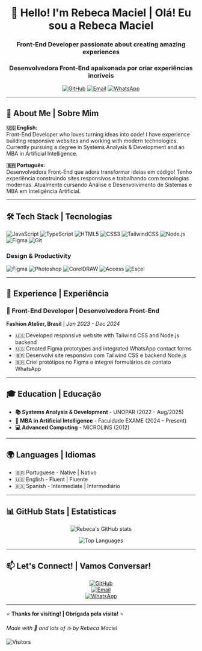 <div align="center">

# 👋 Hello! I'm Rebeca Maciel | Olá! Eu sou a Rebeca Maciel

### Front-End Developer passionate about creating amazing experiences  
### Desenvolvedora Front-End apaixonada por criar experiências incríveis

[![GitHub](https://img.shields.io/badge/GitHub-rebecamaciel777-100000?style=for-the-badge&logo=github&logoColor=white)](https://github.com/rebecamaciel777)
[![Email](https://img.shields.io/badge/Email-rebecamacielr@outlook.com-D14836?style=for-the-badge&logo=microsoft-outlook&logoColor=white)](mailto:rebecamacielr@outlook.com)
[![WhatsApp](https://img.shields.io/badge/WhatsApp-+55_94_984356240-25D366?style=for-the-badge&logo=whatsapp&logoColor=white)](https://wa.me/5594984356240)

</div>

---

## 🚀 About Me | Sobre Mim

**🇺🇸 English:**  
Front-End Developer who loves turning ideas into code! I have experience building responsive websites and working with modern technologies. Currently pursuing a degree in Systems Analysis & Development and an MBA in Artificial Intelligence.

**🇧🇷 Português:**  
Desenvolvedora Front-End que adora transformar ideias em código! Tenho experiência construindo sites responsivos e trabalhando com tecnologias modernas. Atualmente cursando Análise e Desenvolvimento de Sistemas e MBA em Inteligência Artificial.

---

## 🛠️ Tech Stack | Tecnologias

![JavaScript](https://img.shields.io/badge/JavaScript-F7DF1E?style=for-the-badge&logo=javascript&logoColor=black)
![TypeScript](https://img.shields.io/badge/TypeScript-007ACC?style=for-the-badge&logo=typescript&logoColor=white)
![HTML5](https://img.shields.io/badge/HTML5-E34F26?style=for-the-badge&logo=html5&logoColor=white)
![CSS3](https://img.shields.io/badge/CSS3-1572B6?style=for-the-badge&logo=css3&logoColor=white)
![TailwindCSS](https://img.shields.io/badge/Tailwind_CSS-38B2AC?style=for-the-badge&logo=tailwind-css&logoColor=white)
![Node.js](https://img.shields.io/badge/Node.js-43853D?style=for-the-badge&logo=node.js&logoColor=white)
![Figma](https://img.shields.io/badge/Figma-F24E1E?style=for-the-badge&logo=figma&logoColor=white)
![Git](https://img.shields.io/badge/Git-F05032?style=for-the-badge&logo=git&logoColor=white)

### **Design & Productivity**
![Figma](https://img.shields.io/badge/Figma-F24E1E?style=for-the-badge&logo=figma&logoColor=white)
![Photoshop](https://img.shields.io/badge/Photoshop-31A8FF?style=for-the-badge&logo=adobe-photoshop&logoColor=white)
![CorelDRAW](https://img.shields.io/badge/CorelDRAW-FF6F00?style=for-the-badge&logo=coreldraw&logoColor=white)
![Access](https://img.shields.io/badge/Microsoft_Access-A4373A?style=for-the-badge&logo=microsoft-access&logoColor=white)
![Excel](https://img.shields.io/badge/Excel-217346?style=for-the-badge&logo=microsoft-excel&logoColor=white)

---

## 💼 Experience | Experiência

### 🎨 Front-End Developer | Desenvolvedora Front-End  
**Fashion Atelier, Brasil** | *Jan 2023 - Dec 2024*

- 🇺🇸 Developed responsive website with Tailwind CSS and Node.js backend
- 🇺🇸 Created Figma prototypes and integrated WhatsApp contact forms  
- 🇧🇷 Desenvolvi site responsivo com Tailwind CSS e backend Node.js  
- 🇧🇷 Criei protótipos no Figma e integrei formulários de contato WhatsApp  

---

## 🎓 Education | Educação

- **📚 Systems Analysis & Development** - UNOPAR (2022 - Aug/2025)  
- **🤖 MBA in Artificial Intelligence** - Faculdade EXAME (2024 - Present)  
- **💻 Advanced Computing** - MICROLINS (2012)  

---

## 🌍 Languages | Idiomas

- 🇧🇷 Portuguese - Native | Nativo  
- 🇺🇸 English - Fluent | Fluente  
- 🇪🇸 Spanish - Intermediate | Intermediário  

---

## 📊 GitHub Stats | Estatísticas

<div align="center">

![Rebeca's GitHub stats](https://github-readme-stats.vercel.app/api?username=rebecamaciel777&show_icons=true&theme=tokyonight&hide_border=true)

![Top Languages](https://github-readme-stats.vercel.app/api/top-langs/?username=rebecamaciel777&layout=compact&theme=tokyonight&hide_border=true)

</div>

---

## 📫 Let's Connect! | Vamos Conversar!

<div align="center">

[![GitHub](https://img.shields.io/badge/GitHub-Follow-100000?style=for-the-badge&logo=github&logoColor=white)](https://github.com/rebecamaciel777)  
[![Email](https://img.shields.io/badge/Email-Let's_Talk-D14836?style=for-the-badge&logo=microsoft-outlook)](mailto:rebecamacielr@outlook.com)  
[![WhatsApp](https://img.shields.io/badge/WhatsApp-Message_Me-25D366?style=for-the-badge&logo=whatsapp)](https://wa.me/5594984356240)

</div>

---

⭐ **Thanks for visiting! | Obrigada pela visita!** ⭐  

*Made with 💜 and lots of ☕ by Rebeca Maciel*  

![Visitors](https://visitor-badge.laobi.icu/badge?page_id=rebecamaciel777.rebecamaciel777)
